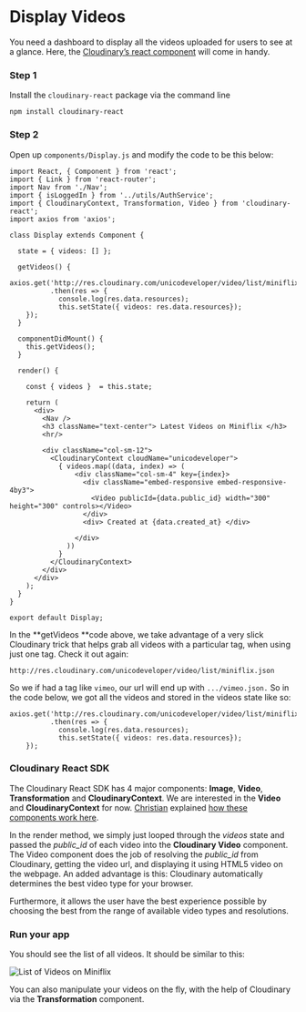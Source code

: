 # Display Videos

You need a dashboard to display all the videos uploaded for users to see at a glance. Here, the [Cloudinary’s react component](https://synd.co/2t8gfP9) will come in handy.


### Step 1

Install the `cloudinary-react` package via the command line

```code
npm install cloudinary-react
```


### Step 2

Open up `components/Display.js` and modify the code to be this below:

```code
import React, { Component } from 'react';
import { Link } from 'react-router';
import Nav from './Nav';
import { isLoggedIn } from '../utils/AuthService';
import { CloudinaryContext, Transformation, Video } from 'cloudinary-react';
import axios from 'axios';

class Display extends Component {

  state = { videos: [] };

  getVideos() {
    axios.get('http://res.cloudinary.com/unicodeveloper/video/list/miniflix.json')
          .then(res => {
            console.log(res.data.resources);
            this.setState({ videos: res.data.resources});
    });
  }

  componentDidMount() {
    this.getVideos();
  }

  render() {

    const { videos }  = this.state;

    return (
      <div>
        <Nav />
        <h3 className="text-center"> Latest Videos on Miniflix </h3>
        <hr/>

        <div className="col-sm-12">
          <CloudinaryContext cloudName="unicodeveloper">
            { videos.map((data, index) => (
                <div className="col-sm-4" key={index}>
                  <div className="embed-responsive embed-responsive-4by3">
                    <Video publicId={data.public_id} width="300" height="300" controls></Video>
                  </div>
                  <div> Created at {data.created_at} </div>

                </div>
              ))
            }
          </CloudinaryContext>
        </div>
      </div>
    );
  }
}

export default Display;
```

In the **getVideos **code above, we take advantage of a very slick Cloudinary trick that helps grab all videos with a particular tag, when using just one tag. Check it out again:

```code
http://res.cloudinary.com/unicodeveloper/video/list/miniflix.json
```

So we if had a tag like `vimeo`, our url will end up with `.../vimeo.json.` So in the code below, we got all the videos and stored in the videos state like so:

```code
axios.get('http://res.cloudinary.com/unicodeveloper/video/list/miniflix.json')
          .then(res => {
            console.log(res.data.resources);
            this.setState({ videos: res.data.resources});
    });
```

### Cloudinary React SDK

The Cloudinary React SDK has 4 major components: **Image**, **Video**, **Transformation** and **CloudinaryContext**. We are interested in the **Video** and **CloudinaryContext** for now.  [Christian](https://twitter.com/codebeast) explained [how these components work here](https://synd.co/2tsRQ6f).

In the render method, we simply just looped through the _videos_ state and passed the _public_id_ of each video into the **Cloudinary Video** component. The Video component does the job of resolving the _public_id_ from Cloudinary, getting the video url, and displaying it using HTML5 video on the webpage. An added advantage is this: Cloudinary automatically determines the best video type for your browser. 

Furthermore, it allows the user have the best experience possible by choosing the best from the range of available video types and resolutions.

### Run your app

You should see the list of all videos. It should be similar to this:

![List of Videos on Miniflix](http://res.cloudinary.com/unicodeveloper/image/upload/v1519855629/videodashboard.png)

You can also manipulate your videos on the fly, with the help of Cloudinary via the **Transformation** component.


